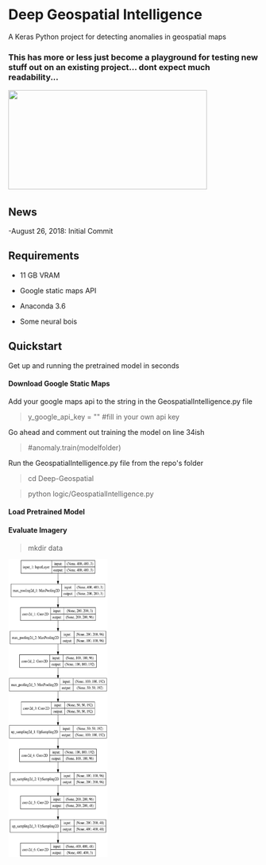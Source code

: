 # Deep Geospatial Intelligence

A Keras Python project for detecting anomalies in geospatial maps

### This has more or less just become a playground for testing new stuff out on an existing project... dont expect much readability...

<img src="https://78.media.tumblr.com/d14666bd4de029b7ee6bb61a96d90828/tumblr_inline_ohvef7kB3O1tzhl5u_400.gif" width="400" height="200" />


## News

-August 26, 2018: Initial Commit


## Requirements

* 11 GB VRAM

* Google static maps API

* Anaconda 3.6

* Some neural bois

## Quickstart

Get up and running the pretrained model in seconds

#### Download Google Static Maps

Add your google maps api to the string in the GeospatialIntelligence.py file

> y_google_api_key = "" #fill in your own api key

Go ahead and comment out training the model on line 34ish

> #anomaly.train(modelfolder)

Run the GeospatialIntelligence.py file from the repo's folder

>cd Deep-Geospatial

>python logic/GeospatialIntelligence.py


#### Load Pretrained Model

#### Evaluate Imagery

> mkdir data


<img src="resources/model_plot.png" width="200" height="600" />
